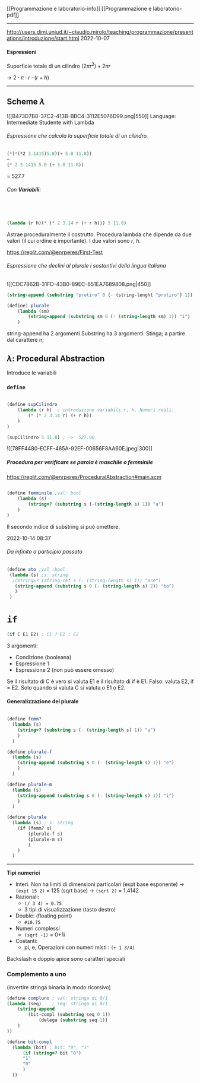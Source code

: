 
[[Programmazione e laboratorio-info]]
[[Programmazione e laboratorio-pdf]]


---

http://users.dimi.uniud.it/~claudio.mirolo/teaching/programmazione/presentations/introduzione/start.html
2022-10-07
#### Espressioni
Superficie totale di un cilindro 
$(2 \pi r^2) + 2\pi r$

-> $2 \cdot \pi \cdot r \cdot (r+h)$ 

---
## Scheme $\lambda$
![[B473D7B8-37C2-413B-BBC4-3112E5076D99.png|550]]
Language: Intermediate Studente with Lambda 

###### Espressione che calcola la superficie totale di un cilindro. 
```scheme
(*(*(*2 3.1415)5.0)(+ 5.0 11.8))
=
(* 2 3.1415 5.0 (+ 5.0 11.8))
```
= 527.7

###### Con ***Variabili***: 
```scheme



(lambda (r h)(* (* 2 3.14 r (+ r h))) 5 11.8)


```
Astrae proceduralmente il costrutto. 
Procedura lambda che dipende da due valori (il cui ordine è importante). I due valori sono *r*, *h*.  


https://replit.com/@enrperes/First-Test


###### Espressione che declini al plurale i sostantivi della lingua italiana

![[CDC7862B-31FD-43B0-89EC-651EA7689808.png|450]]

```scheme
(string-append (substring "protiro" 0 (- (string-lenght "protiro") 1)) "i")
```

```scheme
(define) plurale
	(lambda (sm)
		(string-append (substring sm 0 (- (string-length sm) 1)) "i")
	)
```


string-append ha 2 argomenti
Substring ha 3 argomenti: Stinga; a partire dal carattere n; 

## $\lambda$: Procedural Abstraction
Introduce le variabili 

### `define`

```scheme
 
(define supCilindro 
	(lambda (r h)  ; introduzione variabili r, h. Numeri reali. 
		(* (* 2 3.14 r) (+ r h))
    )
)

(supCilindro 5 11.8) ; ->  527.00
```


![[78FF4480-ECFF-465A-92EF-00656F8AA60E.jpeg|300]]

##### Procedura per verificare se parola è maschile o femminile 

https://replit.com/@enrperes/ProceduralAbstraction#main.scm
 ```scheme
 
 (define femminile ;val: bool
	 (lambda (s)
		 (string=? (substring s (-(string-length s) 1)) "a")
	 )
 )
```
Il secondo indice di substring si può omettere. 

2022-10-14 08:37 
###### Da infinito a participio passato 

 ```scheme
 (define ato ;val :bool
  (lambda (s) ;s: string
   ;(string=? (string-ref s (- (string-length s) 1)) "are")
    (string-append (substring s 0 (- (string-length s) 2)) "to")
    )
  )

 
```

# `if`


```scheme
(if C E1 E2) ; C1 ? E1 : E2

```

3 argomenti: 
- Condizione (booleana)
- Espressione 1
- Espressione 2 (non può essere omesso)

Se il risultato di C è vero si valuta E1 e il risultato di if è E1. 
Falso: valuta E2, if = E2. 
Solo quando si valuta C si valuta o E1 o E2. 

#### Generalizzazione del plurale 

```scheme

(define femm?
  (lambda (s)
    (string=? (substring s (- (string-length s) 1)) "a")
    )
  )

(define plurale-f
  (lambda (s)
    (string-append (substring s 0 (- (string-length s) 1)) "e")
    )
  )

(define plurale-m
  (lambda (s)
    (string-append (substring s 0 (- (string-length s) 1)) "i")
    )
  )

(define plurale
  (lambda (s) ; s: string
    (if (femm? s)
        (plurale-f s)
        (plurale-m s)
        )
    )
  )

```

----

**Tipi numerici**
- Interi. Non ha limiti di dimensioni particolari
	(expt base esponente) -> ``(expt 15 2)`` = 125
	(sqrt base) -> ``(sqrt 2)`` = 1.4142
- Razionali: 
	- ``(/ 3 4) = 0.75``
	- 3 tipi di visualizzazione (tasto destro)
- Double: (floating point)
	- ``#i0.75``
- Numeri complessi
	- ``(sqrt -1)`` = 0+1i
- Costanti: 
	- pi, e, 
Operazioni con numeri misti : 
``(+ 1 3/4)``

Backslash e doppio apice sono caratteri speciali

 ###  Complemento a uno
(invertire stringa binaria in modo ricorsivo)



```scheme
(define compluno ; val: stringa di 0/1
(lambda (seq)	 ; seq: stringa di 0/1
	(string-append
		(bit-compl (substring seq 0 1))
			(delega (substring seq 1))
	)
))

(define bit-compl 
  (lambda (bit) ; bit: "0", "1"
	  (if (string=? bit "0")
	  "1"
	  "0"
	  )
  ))
```

